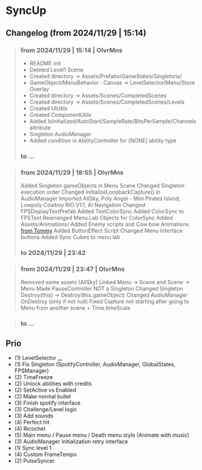 # SyncUp

## Changelog (from 2024/11/29 | 15:14)

> ### from 2024/11/29 | 15:14 | OlvrMns
> - README init
> - Deleted Level1 Scene
> - Created directory -> Assets/Prefabs/GameStates/Singletons/
> - GameObject/MenuBehavior : Canvas -> LevelSelector/Menu/Store Overlay
> - Created directory -> Assets/Scenes/CompletedScenes
> - Created directory -> Assets/Scenes/CompletedScenes/Levels
> - Created UIUtils
> - Created ComponentUtils
> - Added IsInitialized/AutoStart/SampleRate/BitsPerSample/Channels attribute 
> - Singleton AudioManager 
> - Added condition in AbilityController for [NONE] ability type
> ### to ...

> ### from 2024/11/29 | 18:55 | OlvrMns
> Added Singleton gameObjects in Menu Scene
> Changed Singleton execution order 
> Changed InitializeLoopbackCapture() in AudioManager
> Imported AllSky, Poly Angel - Mini Pirates Island, Lowpoly Cowboy RIO V1.1, AI Navigation
> Changed FPSDisplayTextPrefab
> Added TextColorSync
> Added ColorSync to FPSText
> Rearranged Menu Lab Objects for ColorSync
> Added Assets/Animations/
> Added Enemy scripts and Cow bow Animations [from Tommy](https://github.com/TommySpag/SyncUp-Level1)
> Added ButtonEffect Script 
> Changed Menu Inferface buttons
> Added Sync Cubes to menu lab
> ### to 2024/11/29 | 23:42

> ### from 2024/11/29 | 23:47 | OlvrMns
> Removed some assets (AllSky)
> Linked Menu -> Scene and Scene -> Menu
> Made PauseController NOT a Singleton
> Changed Singleton Destroy(this) -> Destroy(this.gameObject)
> Changed AudioManager OnDestroy (only if not null)
> Fixed Capture not starting after going to Menu from another scene + Time.timeScale

> ### to ...

## Prio
- (1) LevelSelector [...](https://stackoverflow.com/questions/14877237/getting-all-file-names-from-a-folder-using-c-sharp)
- (1) Fix Singleton (SpotifyController, AudioManager, GlobalStates, FPSManager)
- (2) TimeFreeze
- (2) Unlock abilities with credits
- (2) SetActive vs Enabled
- (2) Make normal bullet
- (3) Finish spotify interface
- (3) Challenge/Level logic
- (3) Add sounds
- (4) Perfect hit 
- (4) Ricochet
- (5) Main menu / Pause menu / Death menu style (Animate with music)
- (3) AudioManager initialization retry interface
- (1) Sync level 1 
- (4) Custom FrameTempo
- (2) PulseSyncer
